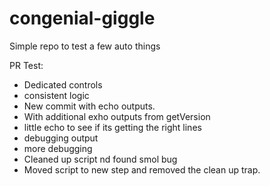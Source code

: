# congenial-giggle

Simple repo to test a few auto things

PR Test: 
- Dedicated controls
- consistent logic
- New commit with echo outputs.
- With additional exho outputs from getVersion
- little echo to see if its getting the right lines
- debugging output
- more debugging
- Cleaned up script nd found smol bug
- Moved script to new step and removed the clean up trap. 
    

